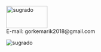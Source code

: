 <p align="left">
<a href="https://linkedin.com/in/sugrado" target="blank"><img align="center" src="https://marka-logo.com/wp-content/uploads/2020/04/Linkedin-Logo.png" alt="sugrado" height="60" width="110" /></a><br>
E-mail: gorkemarik2018@gmail.com<br>
</p>

<img align="center" src="https://github-readme-stats.vercel.app/api/top-langs/?username=sugrado&layout=compact&theme=dark" alt="sugrado" />
